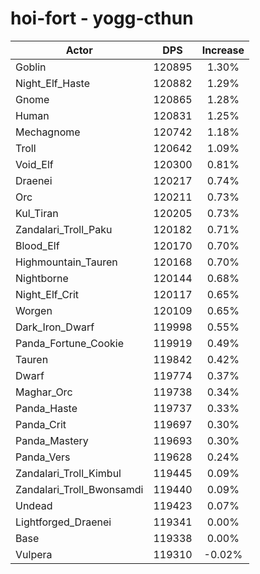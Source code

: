 # hoi-fort - yogg-cthun
| Actor | DPS | Increase |
|---|:---:|:---:|
|Goblin|120895|1.30%|
|Night_Elf_Haste|120882|1.29%|
|Gnome|120865|1.28%|
|Human|120831|1.25%|
|Mechagnome|120742|1.18%|
|Troll|120642|1.09%|
|Void_Elf|120300|0.81%|
|Draenei|120217|0.74%|
|Orc|120211|0.73%|
|Kul_Tiran|120205|0.73%|
|Zandalari_Troll_Paku|120182|0.71%|
|Blood_Elf|120170|0.70%|
|Highmountain_Tauren|120168|0.70%|
|Nightborne|120144|0.68%|
|Night_Elf_Crit|120117|0.65%|
|Worgen|120109|0.65%|
|Dark_Iron_Dwarf|119998|0.55%|
|Panda_Fortune_Cookie|119919|0.49%|
|Tauren|119842|0.42%|
|Dwarf|119774|0.37%|
|Maghar_Orc|119738|0.34%|
|Panda_Haste|119737|0.33%|
|Panda_Crit|119697|0.30%|
|Panda_Mastery|119693|0.30%|
|Panda_Vers|119628|0.24%|
|Zandalari_Troll_Kimbul|119445|0.09%|
|Zandalari_Troll_Bwonsamdi|119440|0.09%|
|Undead|119423|0.07%|
|Lightforged_Draenei|119341|0.00%|
|Base|119338|0.00%|
|Vulpera|119310|-0.02%|
